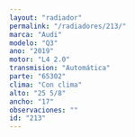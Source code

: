 ```yaml
---
layout: "radiador"
permalink: "/radiadores/213/"
marca: "Audi"
modelo: "Q3"
ano: "2019"
motor: "L4 2.0"
transmision: "Automática"
parte: "65302"
clima: "Con clima"
alto: "25 5/8"
ancho: "17"
observaciones: ""
id: "213"
---
```


